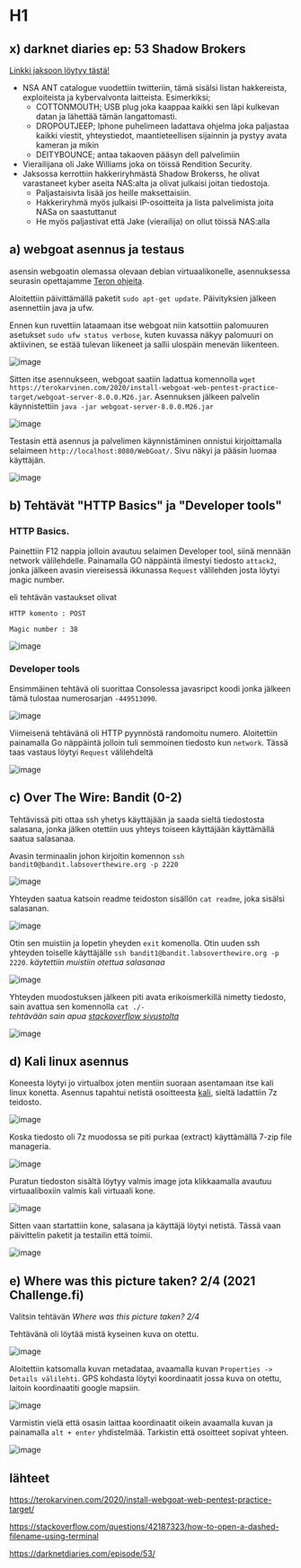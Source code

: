 # H1




## x) darknet diaries ep: 53 Shadow Brokers

[Linkki jaksoon löytyy tästä!](https://darknetdiaries.com/episode/53/)

* NSA ANT catalogue vuodettiin twitteriin, tämä sisälsi listan hakkereista, exploiteista ja kybervalvonta laitteista. Esimerkiksi; 
  *   COTTONMOUTH; USB plug joka kaappaa kaikki sen läpi kulkevan datan ja lähettää tämän langattomasti.
  *   DROPOUTJEEP; Iphone puhelimeen ladattava ohjelma joka paljastaa kaikki viestit, yhteystiedot, maantieteellisen sijainnin ja pystyy avata kameran ja mikin
  *   DEITYBOUNCE; antaa takaoven pääsyn dell palvelimiin 
* Vierailijana oli Jake Williams joka on töissä Rendition Security.
* Jaksossa kerrottiin hakkeriryhmästä Shadow Brokerss, he olivat varastaneet kyber aseita NAS:alta ja olivat julkaisi joitan tiedostoja.   
  * Paljastaisivta lisää jos heille maksettaisiin. 
  * Hakkeriryhmä myös julkaisi IP-osoitteita ja lista palvelimista joita NASa on saastuttanut
  * He myös paljastivat että Jake (vierailija) on ollut töissä NAS:alla 



## a) webgoat asennus ja testaus

asensin webgoatin olemassa olevaan debian virtuaalikonelle, asennuksessa seurasin opettajamme [Teron ohjeita](https://terokarvinen.com/2020/install-webgoat-web-pentest-practice-target/).

Aloitettiin päivittämällä paketit `sudo apt-get update`. Päivityksien jälkeen asennettiin java ja ufw.

Ennen kun ruvettiin lataamaan itse webgoat niin katsottiin palomuuren asetukset `sudo ufw status verbose`, kuten kuvassa näkyy palomuuri on aktiivinen, se estää tulevan liikeneet ja sallii ulospäin menevän liikenteen.

![image](https://user-images.githubusercontent.com/93308960/198050912-417c5c9d-170f-473d-811f-9933b11866a6.png)

Sitten itse asennukseen, webgoat saatiin ladattua komennolla 
`wget https://terokarvinen.com/2020/install-webgoat-web-pentest-practice-target/webgoat-server-8.0.0.M26.jar`. Asennuksen jälkeen palvelin käynnistettiin `java -jar webgoat-server-8.0.0.M26.jar` 


![image](https://user-images.githubusercontent.com/93308960/198833486-1436b4ce-ec0a-4002-a98c-041c782175e2.png)


Testasin että asennus ja palvelimen käynnistäminen onnistui kirjoittamalla selaimeen `http://localhost:8080/WebGoat/`. Sivu näkyi ja pääsin luomaa käyttäjän.

![image](https://user-images.githubusercontent.com/93308960/198053058-38b47ac0-81ee-4383-a970-f9b2f641aa29.png)



## b) Tehtävät "HTTP Basics" ja "Developer tools"

### HTTP Basics. 

Painettiin F12 nappia jolloin avautuu selaimen Developer tool, siinä mennään network välilehdelle.
Painamalla GO näppäintä ilmestyi tiedosto `attack2`, jonka jälkeen avasin viereisessä ikkunassa `Request` välilehden josta löytyi magic number.

eli tehtävän vastaukset olivat

```
HTTP komento : POST

Magic number : 38
```
![image](https://user-images.githubusercontent.com/93308960/198056370-92420114-f4a3-4f4b-b031-df105b660ccb.png)

### Developer tools

Ensimmäinen tehtävä oli suorittaa Consolessa javasripct koodi jonka jälkeen tämä tulostaa numerosarjan `-449513090`. 

![image](https://user-images.githubusercontent.com/93308960/198060919-db064a89-1f97-4b60-811d-91046ecbffce.png)

Viimeisenä tehtävänä oli HTTP pyynnöstä randomoitu numero. Aloitettiin painamalla Go näppäintä jolloin tuli semmoinen tiedosto kun `network`. Tässä taas vastaus löytyi `Request` välilehdeltä

![image](https://user-images.githubusercontent.com/93308960/198060597-2d434e3e-9478-40c8-85b1-0638aa764bbf.png)



## c) Over The Wire: Bandit (0-2)

Tehtävissä piti ottaa ssh yhetys käyttäjään ja saada sieltä tiedostosta salasana, jonka jälken otettiin uus yhteys toiseen käyttäjään käyttämällä saatua salasanaa.


Avasin terminaalin johon kirjoitin komennon 
`ssh bandit0@bandit.labsoverthewire.org -p 2220`

![image](https://user-images.githubusercontent.com/93308960/198089117-ecd3e6d7-aadb-4c2e-9442-f63140468f0c.png)

Yhteyden saatua katsoin readme teidoston sisällön `cat readme`, joka sisälsi salasanan. 

![image](https://user-images.githubusercontent.com/93308960/198090384-c690224d-b76c-4b0f-adb6-2a380eae29d7.png)

Otin sen muistiin ja lopetin yheyden `exit` komenolla. Otin uuden ssh yhteyden toiselle käyttäjälle `ssh bandit1@bandit.labsoverthewire.org -p 2220`.  *käytettiin muistiin otettua salasanaa*

![image](https://user-images.githubusercontent.com/93308960/198833423-475e7035-7b0d-4c4a-b991-bcdae9a0704f.png)


Yhteyden muodostuksen jälkeen piti avata erikoismerkillä nimetty tiedosto, sain avattua sen komennolla `cat ./-`  
*tehtävään sain apua [stackoverflow sivustolta](https://stackoverflow.com/questions/42187323/how-to-open-a-dashed-filename-using-terminal)*


![image](https://user-images.githubusercontent.com/93308960/198092907-c225faca-5120-468a-ad7f-19727ea029ed.png)


## d) Kali linux asennus

Koneesta löytyi jo virtualbox joten mentiin suoraan asentamaan itse kali linux konetta. Asennus tapahtui netistä osoitteesta [kali](https://www.kali.org/get-kali/#kali-virtual-machines), sieltä ladattiin 7z teidosto.

![image](https://user-images.githubusercontent.com/93308960/198114507-3425b53d-cf08-458a-8416-35330dd3d48f.png)

Koska tiedosto oli 7z muodossa se piti purkaa (extract) käyttämällä 7-zip file manageria.

![image](https://user-images.githubusercontent.com/93308960/198703286-3dd173a5-b201-43e3-b5da-8312a32db019.png)


Puratun tiedoston sisältä löytyy valmis image jota klikkaamalla avautuu virtuaaliboxiin valmis kali virtuaali kone.

![image](https://user-images.githubusercontent.com/93308960/198704437-d3fdf09a-b1f8-4855-bca4-6838a92de253.png)

Sitten vaan startattiin kone, salasana ja käyttäjä löytyi netistä. Tässä vaan päivittelin paketit ja testailin että toimii.

![image](https://user-images.githubusercontent.com/93308960/198114452-f5c4ac68-29ed-4d91-90ab-f691751026c8.png)


## e) Where was this picture taken? 2/4 (2021 Challenge.fi) 

Valitsin tehtävän *Where was this picture taken? 2/4* 

Tehtävänä oli löytää mistä kyseinen kuva on otettu.

![image](https://user-images.githubusercontent.com/93308960/198121367-44c42ee5-b2f8-4577-a627-2b9d3962ac21.png)

Aloitettiin katsomalla kuvan metadataa, avaamalla kuvan `Properties -> Details välilehti`. GPS kohdasta löytyi koordinaatit jossa kuva on otettu, laitoin  koordinaatiti google mapsiin.

![image](https://user-images.githubusercontent.com/93308960/198696888-2a51d11f-aae2-4e63-993d-5ba7d05a889e.png)

Varmistin vielä että osasin laittaa koordinaatit oikein avaamalla kuvan ja painamalla `alt + enter` yhdistelmää. Tarkistin että osoitteet sopivat yhteen.

![image](https://user-images.githubusercontent.com/93308960/198697037-36994299-8c09-4681-a655-496aa540ce05.png)


## lähteet

https://terokarvinen.com/2020/install-webgoat-web-pentest-practice-target/

https://stackoverflow.com/questions/42187323/how-to-open-a-dashed-filename-using-terminal

https://darknetdiaries.com/episode/53/

